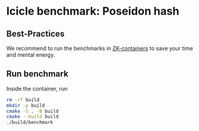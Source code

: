 # Icicle benchmark: Poseidon hash

## Best-Practices

We recommend to run the benchmarks in [ZK-containers](../ZK-containers.md) to save your time and mental energy.

## Run benchmark

Inside the container, run

```sh
rm -rf build
mkdir -p build
cmake -S . -B build
cmake --build build
./build/benchmark
```

